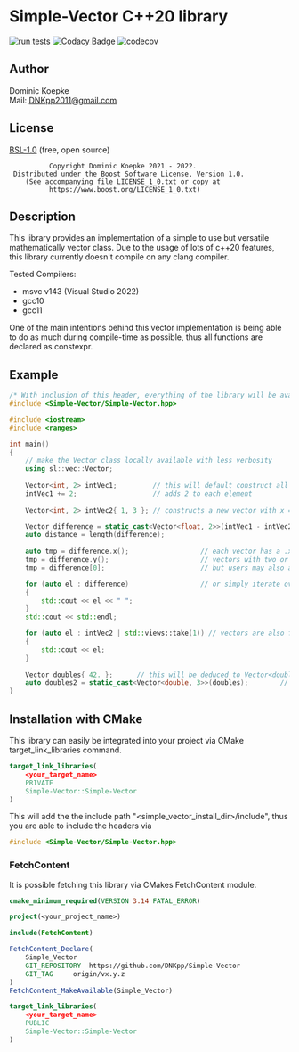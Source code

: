 # Simple-Vector C++20 library

[![run tests](https://github.com/DNKpp/Simple-Vector/actions/workflows/run_tests.yml/badge.svg)](https://github.com/DNKpp/Simple-Vector/actions/workflows/run_tests.yml)
[![Codacy Badge](https://app.codacy.com/project/badge/Grade/ba448bbe4bc04b6289e24d302b68ef44)](https://www.codacy.com/gh/DNKpp/Simple-Vector/dashboard?utm_source=github.com&amp;utm_medium=referral&amp;utm_content=DNKpp/Simple-Vector&amp;utm_campaign=Badge_Grade)
[![codecov](https://codecov.io/gh/DNKpp/Simple-Vector/branch/master/graph/badge.svg?token=4ZKAEU6V5A)](https://codecov.io/gh/DNKpp/Simple-Vector)

## Author
Dominic Koepke  
Mail: [DNKpp2011@gmail.com](mailto:dnkpp2011@gmail.com)

## License

[BSL-1.0](https://github.com/DNKpp/Simple-Log/blob/master/LICENSE_1_0.txt) (free, open source)

```text
          Copyright Dominic Koepke 2021 - 2022.
 Distributed under the Boost Software License, Version 1.0.
    (See accompanying file LICENSE_1_0.txt or copy at
          https://www.boost.org/LICENSE_1_0.txt)
```

## Description
This library provides an implementation of a simple to use but versatile mathematically vector class. Due to the usage of lots of c++20 features, this library currently doesn't compile on any clang compiler.

Tested Compilers:
*   msvc v143 (Visual Studio 2022)
*   gcc10
*   gcc11

One of the main intentions behind this vector implementation is being able to do as much during compile-time as possible, thus all functions are declared as constexpr.

## Example
```cpp
/* With inclusion of this header, everything of the library will be available.*/
#include <Simple-Vector/Simple-Vector.hpp>

#include <iostream>
#include <ranges>

int main()
{
	// make the Vector class locally available with less verbosity 
	using sl::vec::Vector;
	
	Vector<int, 2> intVec1;			// this will default construct all elements to 0
	intVec1 += 2;					// adds 2 to each element
	
	Vector<int, 2> intVec2{ 1, 3 }; // constructs a new vector with x == 1 and y == 3

	Vector difference = static_cast<Vector<float, 2>>(intVec1 - intVec2);	// binary vector + and - arithmetic is possible as well as casting to vectors with other value types
	auto distance = length(difference);										// length is a free function, which is luckily available due to ADL even if it sits in the sl::vec namespace
	
	auto tmp = difference.x();					// each vector has a .x() member function, which returns a ref to the first element
	tmp = difference.y();						// vectors with two or more dimensions also have a y.() function; lastly vectors with three or more dimensions have a .z() function
	tmp = difference[0];						// but users may also access the elements via operator []

	for (auto el : difference)					// or simply iterate over each element
	{
		std::cout << el << " ";
	}
	std::cout << std::endl;

	for (auto el : intVec2 | std::views::take(1)) // vectors are also fully compatible to the new ranges or the older stl algorithms
	{
		std::cout << el;
	}
	
	Vector doubles{ 42. };		// this will be deduced to Vector<double, 1>
	auto doubles2 = static_cast<Vector<double, 3>>(doubles);		// casting between different dimensions is also possible
}
```

## Installation with CMake
This library can easily be integrated into your project via CMake target_link_libraries command.

```cmake
target_link_libraries(
	<your_target_name>
	PRIVATE
	Simple-Vector::Simple-Vector
)
```
This will add the the include path "<simple_vector_install_dir>/include", thus you are able to include the headers via
```cpp
#include <Simple-Vector/Simple-Vector.hpp>
```

### FetchContent
It is possible fetching this library via CMakes FetchContent module.

```cmake
cmake_minimum_required(VERSION 3.14 FATAL_ERROR)

project(<your_project_name>)

include(FetchContent)

FetchContent_Declare(
	Simple_Vector
	GIT_REPOSITORY	https://github.com/DNKpp/Simple-Vector
	GIT_TAG		origin/vx.y.z
)
FetchContent_MakeAvailable(Simple_Vector)

target_link_libraries(
	<your_target_name>
	PUBLIC
	Simple-Vector::Simple-Vector
)
```
